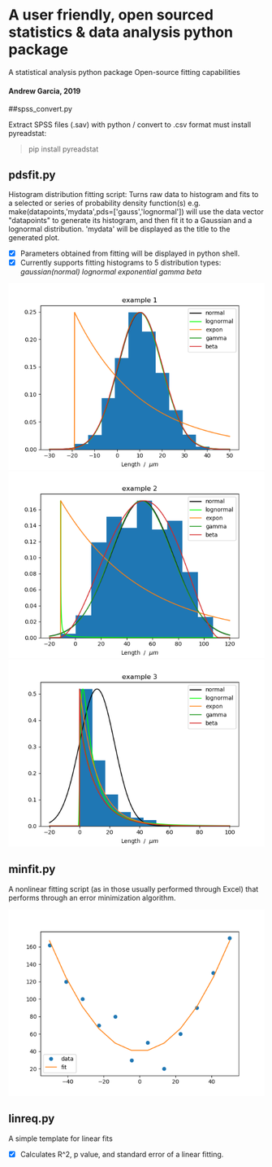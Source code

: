 # A user friendly, open sourced statistics & data analysis python package
A statistical analysis python package
Open-source fitting capabilities
#### Andrew Garcia, 2019

##spss_convert.py

Extract SPSS files (.sav) with python / convert to .csv format
must install pyreadstat:
> pip install pyreadstat

## pdsfit.py
Histogram distribution fitting script: Turns raw data to histogram and fits to a selected or series of probability density function(s)
e.g. make(datapoints,'mydata',pds=['gauss','lognormal']) will use the data vector "datapoints" to generate its histogram, and then fit it to a Gaussian and a lognormal distribution. 'mydata' will be displayed as the title to the generated plot.

- [x] Parameters obtained from fitting will be displayed in python shell.
- [x] Currently supports fitting histograms to 5 distribution types:
      *gaussian(normal)
      lognormal
      exponential
      gamma
      beta*

![Screenshot](pdsfit_Figure_1.png)
![Screenshot](pdsfit_Figure_2.png)
![Screenshot](pdsfit_Figure_3.png)


## minfit.py
A nonlinear fitting script (as in those usually performed through Excel)
that performs through an error minimization algorithm.

![Screenshot](minfit_Figure_1.png)

## linreq.py
A simple template for linear fits
- [x] Calculates R^2, p value, and standard error of a linear fitting.
